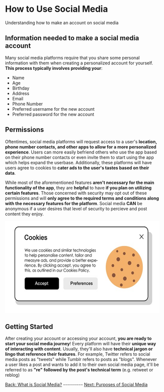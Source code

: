 # How to Use Social Media
Understanding how to make an account on social media
## Information needed to make a social media account
Many social media platforms require that you share some personal information with them when creating a personalized account for yourself. **This process typically involves providing your**:
- Name
- Age
- Birthday
- Address
- Email
- Phone Number
- Preferred username for the new account
- Preferred password for the new account
## Permissions
Oftentimes, social media platforms will request access to a user's **location, phone number contacts, and other apps to allow for a more personalized experience**. Users can more easily befriend others who use the app based on their phone number contacts or even invite them to start using the app which helps expand the userbase. Additionally, these platforms will have users agree to cookies to **cater ads to the user's tastes based on their data**.

While most of the aforementioned features **aren't necessary for the main functionality of the app**, they are **helpful** to have **if you plan on utilizing certain features**. Those concerned with security may opt out of these permissions and will **only agree to the required terms and conditions along with the necessary features for the platform**. Social media **CAN** be anonymous if a user desires that level of security to percieve and post content they enjoy.

<p align="center"> <img src="cookies.jpg" alt="Cookie Permission" style="height: 300px; width:600px;"/> </p>

## Getting Started
After creating your account or accessing your account, **you are ready to start your social media journey**! Every platform will have their **unique way of interacting with content**. Usually, they'll also have **technical jargon or lingo that reference their features**. For example, Twitter refers to social media posts as "tweets" while Tumblr refers to posts as "blogs". Whenever a user likes a post and wants to add it to their own social media page, it'll be referred to as **"re"** **followed by the post's technical term** (e.g. retweet or reblog)

[Back: What is Social Media?](https://link-url-here.org) ---------- [Next: Purposes of Social Media](https://link-url-here.org)
